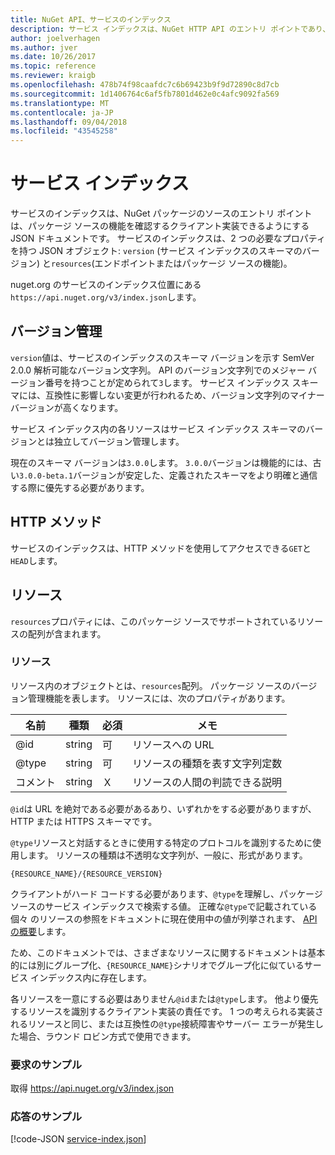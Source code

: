 ```yaml
---
title: NuGet API、サービスのインデックス
description: サービス インデックスは、NuGet HTTP API のエントリ ポイントであり、サーバーの機能を列挙します。
author: joelverhagen
ms.author: jver
ms.date: 10/26/2017
ms.topic: reference
ms.reviewer: kraigb
ms.openlocfilehash: 478b74f98caafdc7c6b69423b9f9d72890c8d7cb
ms.sourcegitcommit: 1d1406764c6af5fb7801d462e0c4afc9092fa569
ms.translationtype: MT
ms.contentlocale: ja-JP
ms.lasthandoff: 09/04/2018
ms.locfileid: "43545258"
---
```

# <a name="service-index"></a>サービス インデックス

サービスのインデックスは、NuGet パッケージのソースのエントリ ポイントは、パッケージ ソースの機能を確認するクライアント実装できるようにする JSON ドキュメントです。 サービスのインデックスは、2 つの必要なプロパティを持つ JSON オブジェクト: `version` (サービス インデックスのスキーマのバージョン) と`resources`(エンドポイントまたはパッケージ ソースの機能)。

nuget.org のサービスのインデックス位置にある`https://api.nuget.org/v3/index.json`します。

## <a name="versioning"></a>バージョン管理

`version`値は、サービスのインデックスのスキーマ バージョンを示す SemVer 2.0.0 解析可能なバージョン文字列。 API のバージョン文字列でのメジャー バージョン番号を持つことが定められて`3`します。 サービス インデックス スキーマには、互換性に影響しない変更が行われるため、バージョン文字列のマイナー バージョンが高くなります。

サービス インデックス内の各リソースはサービス インデックス スキーマのバージョンとは独立してバージョン管理します。

現在のスキーマ バージョンは`3.0.0`します。 `3.0.0`バージョンは機能的には、古い`3.0.0-beta.1`バージョンが安定した、定義されたスキーマをより明確と通信する際に優先する必要があります。

## <a name="http-methods"></a>HTTP メソッド

サービスのインデックスは、HTTP メソッドを使用してアクセスできる`GET`と`HEAD`します。

## <a name="resources"></a>リソース

`resources`プロパティには、このパッケージ ソースでサポートされているリソースの配列が含まれます。

### <a name="resource"></a>リソース

リソース内のオブジェクトとは、`resources`配列。 パッケージ ソースのバージョン管理機能を表します。 リソースには、次のプロパティがあります。

名前          | 種類   | 必須 | メモ
------------- | ------ | -------- | -----
@id           | string | 可      | リソースへの URL
@type         | string | 可      | リソースの種類を表す文字列定数
コメント       | string | Ｘ       | リソースの人間の判読できる説明

`@id`は URL を絶対である必要があるあり、いずれかをする必要がありますが、HTTP または HTTPS スキーマです。

`@type`リソースと対話するときに使用する特定のプロトコルを識別するために使用します。 リソースの種類は不透明な文字列が、一般に、形式があります。

    {RESOURCE_NAME}/{RESOURCE_VERSION}

クライアントがハード コードする必要があります、`@type`を理解し、パッケージ ソースのサービス インデックスで検索する値。 正確な`@type`で記載されている個々 のリソースの参照をドキュメントに現在使用中の値が列挙されます、 [API の概要](overview.md#resources-and-schema)します。

ため、このドキュメントでは、さまざまなリソースに関するドキュメントは基本的には別にグループ化、`{RESOURCE_NAME}`シナリオでグループ化に似ているサービス インデックス内に存在します。 

各リソースを一意にする必要はありません`@id`または`@type`します。 他より優先するリソースを識別するクライアント実装の責任です。 1 つの考えられる実装されるリソースと同じ、または互換性の`@type`接続障害やサーバー エラーが発生した場合、ラウンド ロビン方式で使用できます。

### <a name="sample-request"></a>要求のサンプル

取得 https://api.nuget.org/v3/index.json

### <a name="sample-response"></a>応答のサンプル

[!code-JSON [service-index.json](./_data/service-index.json)]
